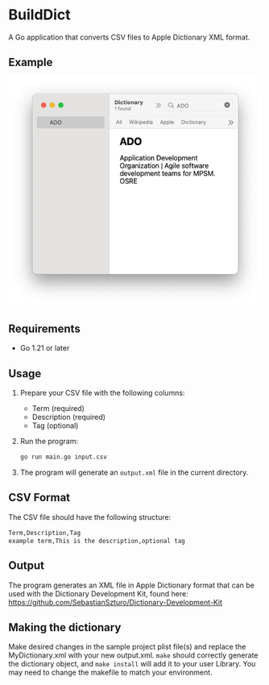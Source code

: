 # BuildDict

A Go application that converts CSV files to Apple Dictionary XML format.

## Example

![Example conversion from a CSV to Apple Dictionary](example_image.png)

## Requirements

- Go 1.21 or later

## Usage

1. Prepare your CSV file with the following columns:
   - Term (required)
   - Description (required)
   - Tag (optional)

2. Run the program:
   ```bash
   go run main.go input.csv
   ```

3. The program will generate an `output.xml` file in the current directory.

## CSV Format

The CSV file should have the following structure:
```
Term,Description,Tag
example term,This is the description,optional tag
```

## Output

The program generates an XML file in Apple Dictionary format that can be used with the Dictionary Development Kit, found here: https://github.com/SebastianSzturo/Dictionary-Development-Kit

## Making the dictionary

Make desired changes in the sample project plist file(s) and replace the MyDictionary.xml with your new output.xml. `make` should correctly generate the dictionary object, and `make install` will add it to your user Library. You may need to change the makefile to match your environment.


